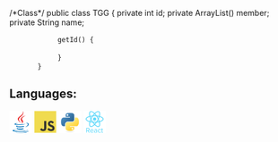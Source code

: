 <p>
     /*Class*/
           public class TGG {
                private int id;
                private ArrayList<String>() member;
                private String name;

                getId() {

                }
           }
</p>


## Languages:
<p align="left"> <a href="#"><img src="https://raw.githubusercontent.com/devicons/devicon/master/icons/java/java-original.svg" alt="java" width="40" height="40"/></a> <a href="#"><img src="https://raw.githubusercontent.com/devicons/devicon/master/icons/javascript/javascript-original.svg" alt="javascript" width="40" height="40"/></a> <a href="#"><img src="https://raw.githubusercontent.com/devicons/devicon/master/icons/python/python-original.svg" alt="python" width="40" height="40"/></a> <a href="#"><img src="https://raw.githubusercontent.com/devicons/devicon/master/icons/react/react-original-wordmark.svg" alt="react" width="40" height="40"/></a> </p>



